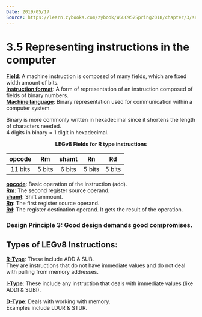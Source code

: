```yaml
---
Date: 2019/05/17
Source: https://learn.zybooks.com/zybook/WGUC952Spring2018/chapter/3/section/5
---
```


# 3.5 Representing instructions in the computer

<u>**Field**</u>: A machine instruction is composed of many fields, which are fixed width amount of bits.  
<u>**Instruction format**</u>: A form of representation of an instruction composed of fields of binary numbers.  
<u>**Machine language**</u>: Binary representation used for communication within a computer system.

Binary is more commonly written in hexadecimal since it shortens the length of characters needed.  
4 digits in binary = 1 digit in hexadecimal.

<div style="text-align : center; font-weight: bold;">LEGv8 Fields for R type instructions</div>

| opcode  |   Rm   | shamt  |   Rn   |   Rd   |
| :-----: | :----: | :----: | :----: | :----: |
| 11 bits | 5 bits | 6 bits | 5 bits | 5 bits |

<u>**opcode**</u>: Basic operation of the instruction (add).  
<u>**Rm**</u>: The second register source operand.  
<u>**shamt**</u>: Shift ammount.  
<u>**Rn**</u>: The first register source operand.  
<u>**Rd**</u>: The register destination operand. It gets the result of the operation.

### Design Principle 3: Good design demands good compromises.

## Types of LEGv8 Instructions:

<u>**R-Type**</u>: These include ADD & SUB.  
They are instructions that do not have immediate values and do not deal with pulling from memory addresses.

<u>**I-Type**</u>: These include any instruction that deals with immediate values (like ADDI & SUBI).

<u>**D-Type**</u>: Deals with working with memory.  
Examples include LDUR & STUR.
